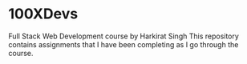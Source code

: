 # 100XDevs
Full Stack Web Development course by Harkirat Singh
This repository contains assignments that I have been completing as I go through the course.
